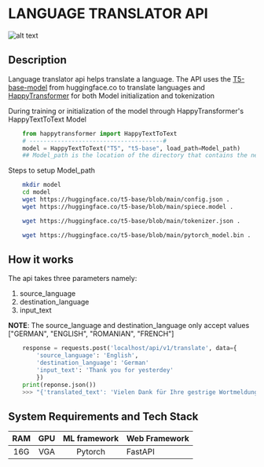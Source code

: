# LANGUAGE TRANSLATOR API

![alt text](http://nyxcore.com/wp-content/uploads/2017/01/Mulang_Banner.jpg)

## Description

Language translator api helps translate a language.
The API uses the [T5-base-model](https://huggingface.co/t5-base) from huggingface.co to
translate languages and [HappyTransformer](https://happytransformer.com/text-to-text/) for both
Model initialization and tokenization

During training or initialization of the model through HappyTransformer's HappyTextToText Model

```python
    from happytransformer import HappyTextToText
    # --------------------------------------#
    model = HappyTextToText("T5", "t5-base", load_path=Model_path)
    ## Model_path is the location of the directory that contains the necessary files to form a model
```

Steps to setup Model_path

```bash
    mkdir model
    cd model
    wget https://huggingface.co/t5-base/blob/main/config.json .
    wget https://huggingface.co/t5-base/blob/main/spiece.model .

    wget https://huggingface.co/t5-base/blob/main/tokenizer.json .

    wget https://huggingface.co/t5-base/blob/main/pytorch_model.bin .

```

## How it works

The api takes three parameters namely:

1.  source_language
2.  destination_language
3.  input_text

**NOTE**: The source_language and destination_language only
accept values ["GERMAN", "ENGLISH", "ROMANIAN", "FRENCH"]

```python
    response = requests.post('localhost/api/v1/translate', data={
        'source_language': 'English',
        'destination_language': 'German'
        'input_text': 'Thank you for yesterdey'
        })
    print(reponse.json())
    >>> "{'translated_text': 'Vielen Dank für Ihre gestrige Wortmeldung'}"
```

## System Requirements and Tech Stack

| RAM | GPU | ML framework | Web Framework |
| :-: | :-: | :----------: | :------------ |
| 16G | VGA |   Pytorch    | FastAPI       |

